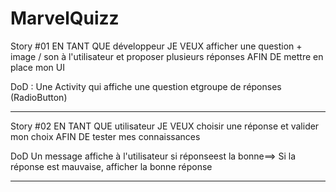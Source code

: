 # MarvelQuizz

Story #01
EN TANT QUE développeur
JE VEUX afficher une question + image / son
à l'utilisateur et proposer plusieurs réponses
AFIN DE mettre en place mon UI

DoD : Une Activity qui affiche une question etgroupe de réponses (RadioButton)

-----------------------------------------------------------------------------------------------

Story #02
EN TANT QUE utilisateur
JE VEUX choisir une réponse et valider mon choix
AFIN DE tester mes connaissances

DoD Un message affiche à l'utilisateur si réponseest la bonne==> Si la réponse est mauvaise, afficher la bonne réponse

------------------------------------------------------------------------------------------------
